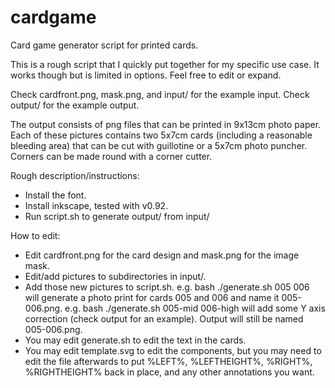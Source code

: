 # cardgame
Card game generator script for printed cards.

This is a rough script that I quickly put together for my specific use case. It works though but is limited in options. Feel free to edit or expand.

Check cardfront.png, mask.png, and input/ for the example input. Check output/ for the example output.

The output consists of png files that can be printed in 9x13cm photo paper. Each of these pictures contains two 5x7cm cards (including a reasonable bleeding area) that can be cut with guillotine or a 5x7cm photo puncher. Corners can be made round with a corner cutter.

Rough description/instructions:
- Install the font.
- Install inkscape, tested with v0.92.
- Run script.sh to generate output/ from input/

How to edit:
- Edit cardfront.png for the card design and mask.png for the image mask.
- Edit/add pictures to subdirectories in input/.
- Add those new pictures to script.sh.
  e.g. bash ./generate.sh 005 006 will generate a photo print for cards 005 and 006 and name it 005-006.png.
  e.g. bash ./generate.sh 005-mid 006-high will add some Y axis correction (check output for an example). Output will still be named 005-006.png.
- You may edit generate.sh to edit the text in the cards.
- You may edit template.svg to edit the components, but you may need to edit the file afterwards to put %LEFT%, %LEFTHEIGHT%, %RIGHT%, %RIGHTHEIGHT% back in place, and any other annotations you want.
